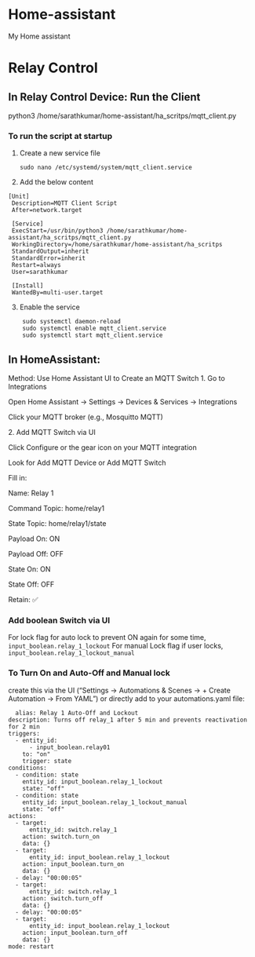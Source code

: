 # Home-assistant
My Home assistant 

# Relay Control 
## In Relay Control Device:  Run the Client 
python3 /home/sarathkumar/home-assistant/ha_scritps/mqtt_client.py
### To run the script at startup
 1. Create a new service file

    ```sudo nano /etc/systemd/system/mqtt_client.service```


 2. Add the below content
   ```
   [Unit]
    Description=MQTT Client Script
    After=network.target

    [Service]
    ExecStart=/usr/bin/python3 /home/sarathkumar/home-assistant/ha_scritps/mqtt_client.py
    WorkingDirectory=/home/sarathkumar/home-assistant/ha_scritps
    StandardOutput=inherit
    StandardError=inherit
    Restart=always
    User=sarathkumar

    [Install]
    WantedBy=multi-user.target
   ```
3.  Enable the service
```
    sudo systemctl daemon-reload
    sudo systemctl enable mqtt_client.service
    sudo systemctl start mqtt_client.service
```


## In HomeAssistant:
 Method: Use Home Assistant UI to Create an MQTT Switch
1️.  Go to Integrations

Open Home Assistant → Settings → Devices & Services → Integrations

Click your MQTT broker (e.g., Mosquitto MQTT)

2️. Add MQTT Switch via UI

Click Configure or the gear icon on your MQTT integration

Look for Add MQTT Device or Add MQTT Switch

Fill in:

Name: Relay 1

Command Topic: home/relay1

State Topic: home/relay1/state

Payload On: ON

Payload Off: OFF

State On: ON

State Off: OFF

Retain: ✅

### Add boolean Switch via UI
   For lock flag for auto lock to prevent ON again for some time, ``` input_boolean.relay_1_lockout ```
   For manual Lock flag if user locks, ``` input_boolean.relay_1_lockout_manual ```


### To Turn On and Auto-Off and Manual lock
create this via the UI (“Settings → Automations & Scenes → + Create Automation → From YAML”) or directly add to your automations.yaml file:

```
  alias: Relay 1 Auto-Off and Lockout
description: Turns off relay_1 after 5 min and prevents reactivation for 2 min
triggers:
  - entity_id:
      - input_boolean.relay01
    to: "on"
    trigger: state
conditions:
  - condition: state
    entity_id: input_boolean.relay_1_lockout
    state: "off"
  - condition: state
    entity_id: input_boolean.relay_1_lockout_manual
    state: "off"
actions:
  - target:
      entity_id: switch.relay_1
    action: switch.turn_on
    data: {}
  - target:
      entity_id: input_boolean.relay_1_lockout
    action: input_boolean.turn_on
    data: {}
  - delay: "00:00:05"
  - target:
      entity_id: switch.relay_1
    action: switch.turn_off
    data: {}
  - delay: "00:00:05"
  - target:
      entity_id: input_boolean.relay_1_lockout
    action: input_boolean.turn_off
    data: {}
mode: restart

```

